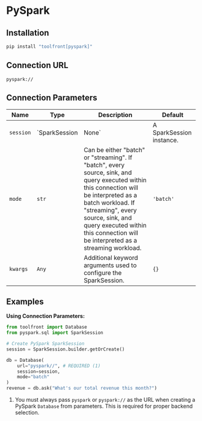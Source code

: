 # PySpark

## Installation

```bash
pip install "toolfront[pyspark]"
```

## Connection URL

```
pyspark://
```

## Connection Parameters

| Name                     | Type                                        | Description                                                                                                                                                                                                                                                                                                                                 | Default           |
|--------------------------|---------------------------------------------|---------------------------------------------------------------------------------------------------------------------------------------------------------------------------------------------------------------------------------------------------------------------------------------------------------------------------------------------|-------------------|
| `session`                | `SparkSession | None`                       | A SparkSession instance.                                                                                                                                                                                                                                                                                                                   | `None`            |
| `mode`                   | `str`                                       | Can be either "batch" or "streaming". If "batch", every source, sink, and query executed within this connection will be interpreted as a batch workload. If "streaming", every source, sink, and query executed within this connection will be interpreted as a streaming workload.                                                     | `'batch'`         |
| `kwargs`                 | `Any`                                       | Additional keyword arguments used to configure the SparkSession.                                                                                                                                                                                                                                                                           | `{}`              |

## Examples

**Using Connection Parameters:**
```python
from toolfront import Database
from pyspark.sql import SparkSession

# Create PySpark SparkSession
session = SparkSession.builder.getOrCreate()

db = Database(
    url="pyspark//", # REQUIRED (1)
    session=session,
    mode="batch"
)
revenue = db.ask("What's our total revenue this month?")
```

1. You must always pass `pyspark` or `pyspark://` as the URL when creating a PySpark `Database` from parameters. This is required for proper backend selection.